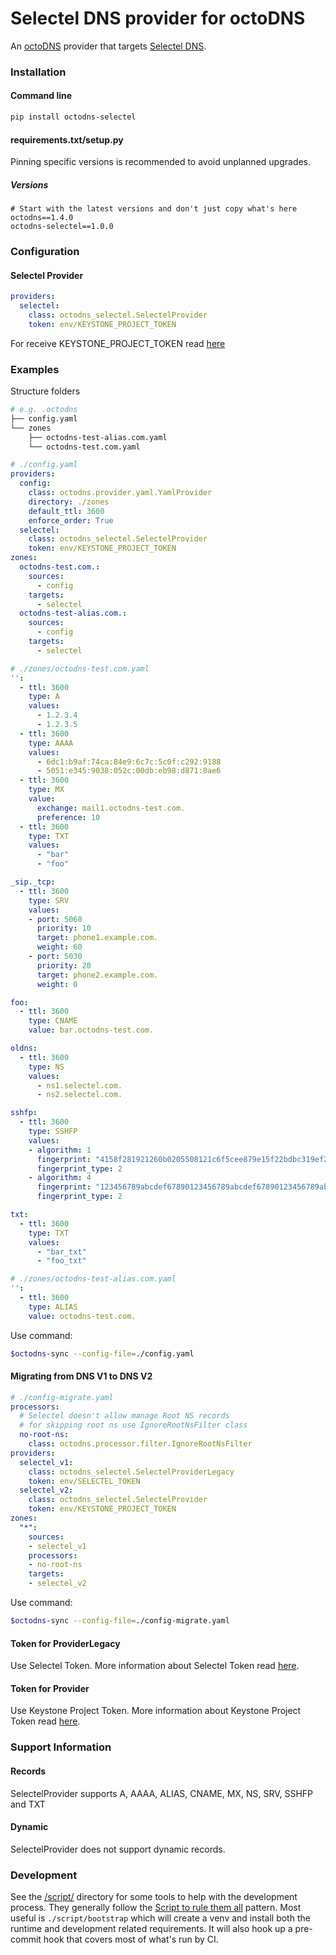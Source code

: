 # Selectel DNS provider for octoDNS

An [octoDNS](https://github.com/octodns/octodns/) provider that targets [Selectel DNS](https://docs.selectel.com/cloud-services/dns-hosting/dns_hosting/).

### Installation

#### Command line

```bash
pip install octodns-selectel
```

#### requirements.txt/setup.py

Pinning specific versions is recommended to avoid unplanned upgrades.

##### Versions

```
# Start with the latest versions and don't just copy what's here
octodns==1.4.0
octodns-selectel==1.0.0
```

### Configuration

#### Selectel Provider

```yaml
providers:
  selectel:
    class: octodns_selectel.SelectelProvider
    token: env/KEYSTONE_PROJECT_TOKEN
```

For receive KEYSTONE_PROJECT_TOKEN read [here](#token-for-provider)

### Examples

Structure folders

```bash
# e.g. .octodns
├── config.yaml
└── zones
    ├── octodns-test-alias.com.yaml
    └── octodns-test.com.yaml
```

```yaml
# ./config.yaml
providers:
  config:
    class: octodns.provider.yaml.YamlProvider
    directory: ./zones
    default_ttl: 3600
    enforce_order: True
  selectel:
    class: octodns_selectel.SelectelProvider
    token: env/KEYSTONE_PROJECT_TOKEN
zones:
  octodns-test.com.:
    sources:
      - config
    targets:
      - selectel
  octodns-test-alias.com.:
    sources:
      - config
    targets:
      - selectel
```

```yaml
# ./zones/octodns-test.com.yaml
'':
  - ttl: 3600
    type: A
    values:
      - 1.2.3.4
      - 1.2.3.5
  - ttl: 3600
    type: AAAA
    values: 
      - 6dc1:b9af:74ca:84e9:6c7c:5c0f:c292:9188
      - 5051:e345:9038:052c:00db:eb98:d871:8ae6
  - ttl: 3600
    type: MX
    value:
      exchange: mail1.octodns-test.com.
      preference: 10
  - ttl: 3600
    type: TXT
    values: 
      - "bar"
      - "foo"

_sip._tcp:
  - ttl: 3600
    type: SRV
    values:
    - port: 5060
      priority: 10
      target: phone1.example.com.
      weight: 60
    - port: 5030
      priority: 20
      target: phone2.example.com.
      weight: 0     

foo:
  - ttl: 3600
    type: CNAME
    value: bar.octodns-test.com.

oldns:
  - ttl: 3600
    type: NS
    values:
      - ns1.selectel.com.
      - ns2.selectel.com.

sshfp:
  - ttl: 3600
    type: SSHFP
    values:
    - algorithm: 1
      fingerprint: "4158f281921260b0205508121c6f5cee879e15f22bdbc319ef2ae9fd308db3be"
      fingerprint_type: 2
    - algorithm: 4
      fingerprint: "123456789abcdef67890123456789abcdef67890123456789abcdef123456789"
      fingerprint_type: 2

txt:
  - ttl: 3600
    type: TXT
    values: 
      - "bar_txt"
      - "foo_txt"
```

```yaml
# ./zones/octodns-test-alias.com.yaml
'':
  - ttl: 3600
    type: ALIAS
    value: octodns-test.com.
```

Use command:

```bash
$octodns-sync --config-file=./config.yaml
```

#### Migrating from DNS V1 to DNS V2

```yaml
# ./config-migrate.yaml
processors:
  # Selectel doesn't allow manage Root NS records
  # for skipping root ns use IgnoreRootNsFilter class
  no-root-ns:
    class: octodns.processor.filter.IgnoreRootNsFilter
providers:
  selectel_v1:
    class: octodns_selectel.SelectelProviderLegacy
    token: env/SELECTEL_TOKEN
  selectel_v2:
    class: octodns_selectel.SelectelProvider
    token: env/KEYSTONE_PROJECT_TOKEN
zones: 
  "*":
    sources:
    - selectel_v1
    processors:
    - no-root-ns
    targets:
    - selectel_v2
```

Use command:

```bash
$octodns-sync --config-file=./config-migrate.yaml
```

#### Token for ProviderLegacy

Use Selectel Token.
More information about Selectel Token read [here](https://developers.selectel.com/docs/control-panel/authorization/#selectel-token-api-key).

#### Token for Provider

Use Keystone Project Token.
More information about Keystone Project Token read [here](https://developers.selectel.com/docs/control-panel/authorization/#project-token).

### Support Information

#### Records

SelectelProvider supports A, AAAA, ALIAS, CNAME, MX, NS, SRV, SSHFP and TXT

#### Dynamic

SelectelProvider does not support dynamic records.

### Development

See the [/script/](/script/) directory for some tools to help with the development process. They generally follow the [Script to rule them all](https://github.com/github/scripts-to-rule-them-all) pattern. Most useful is `./script/bootstrap` which will create a venv and install both the runtime and development related requirements. It will also hook up a pre-commit hook that covers most of what's run by CI.
